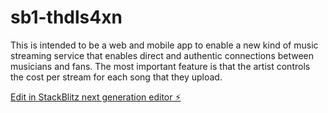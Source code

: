 # sb1-thdls4xn

This is intended to be a web and mobile app to enable a new kind of music streaming service that enables direct and authentic connections between musicians and fans. The most important feature is that the artist controls the cost per stream for each song that they upload.

[Edit in StackBlitz next generation editor ⚡️](https://stackblitz.com/~/github.com/amiasmg/sb1-thdls4xn)
